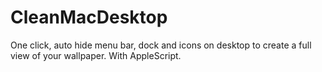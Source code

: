 # CleanMacDesktop
One click, auto hide menu bar, dock and icons on desktop to create a full view of your wallpaper. With AppleScript.
